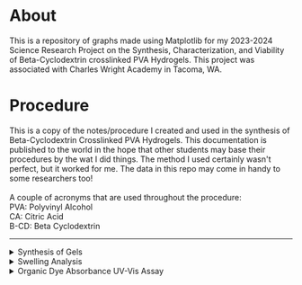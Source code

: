# About
This is a repository of graphs made using Matplotlib for my 2023-2024 Science Research Project on the Synthesis, Characterization, and Viability of Beta-Cyclodextrin crosslinked PVA Hydrogels. This project was associated with Charles Wright Academy in Tacoma, WA.

# Procedure
This is a copy of the notes/procedure I created and used in the synthesis of Beta-Cyclodextrin Crosslinked PVA Hydrogels. This documentation is published to the world in the hope that other students may base their procedures by the wat I did things. The method I used certainly wasn't perfect, but it worked for me. The data in this repo may come in handy to some researchers too!  
<br>
A couple of acronyms that are used throughout the procedure:  
PVA: Polyvinyl Alcohol  
CA: Citric Acid  
B-CD: Beta Cyclodextrin  

---
<details>
<summary>Synthesis of Gels</summary>  
<br>
These may be a bit redundant, but going to this level of detail helped me be organized and operate more efficiently when working in the lab.

### PVA + CA Hydrogel (Control)  
- 15.00g PVA to 90mL dH2O  
- Stir at 70-80C for 3h then at 40-50C overnight (~18h)  
- Placed solution under vacuum to remove air bubbles  
- Add 10mL of 0.10M CA  
- Transfer solution into molds (I used Petri dishes. If I were to do this project again, I would use a silicone/more flexible mold.)  
- Place in a 100C oven for 12h  

### PVA/B-CD(4:1) + CA Hydrogel
- 15.00g PVA to 90mL dH2O  
- Add 3.75g B-CD to reach a PVA/B-CD weight ratio of 4:1  
- Stir at 70-80C for 3h then at 40-50C overnight (~18h)  
- Placed solution under vacuum to remove air bubbles  
- Add 10mL of 0.10M CA  
- Transfer solution into molds  
- Place in a 100C oven for 12h  

### PVA/B-CD(2:1) + CA Hydrogel
- 15.00g PVA to 90mL dH2O  
- Add 7g B-CD to reach a PVA/B-CD weight ratio of 4:1  
- Stir at 70-80C for 3h then at 40-50C overnight (~18h)  
- Placed solution under vacuum to remove air bubbles  
- Add 10mL of 0.10M CA  
- Transfer solution into molds  
- Place in a 100C oven for 12h  


### PVA/B-CD(4:1) Hydrogel 
- Add 15.00g PVA to 100mL dH2O  
- Add 3.75g B-CD to reach a PVA/B-CD weight ratio of 4:1  
- Stir at 70-80C for 3h then at 40-50C overnight (~18h)  
- Placed solution under vacuum to remove air bubbles  
- Transfer solution into molds  
- Place in a 100C oven for 12h  
</details>
<be>
<details>
<summary>Swelling Analysis</summary>  
<br>
- Cut each gel into smaller and record the weight of dried gels<br>
- Place gels in dH2O (I used cell culture wells) and let sit for 24hrs  <br>
- Dry off excess water from the surface  <br>
- Weigh, then calculate swelling using the formula $S = \dfrac{(W_f\ -W_0)}{W_0}\cdot100$
<br>
</details>
  
<details>
<summary>Organic Dye Absorbance UV-Vis Assay</summary>  
<br>
  
### Methylene Blue
~0.02g Methylene Blue (MW 318.85) needs to be added to a 100mL Volumetric Flask with dH2O<br>
- Actual Weight Used: 0.0202g<br>
- Serial Dilution: 2mL in 100mL (This was a pain to do. In order to get readable results from my spectrophotometer)<br>
- Tested @ 668.5 nm
<br>
  
### Congo Red
~0.5g Congo Red (MW 696.665) needs to be added to a 100mL Volumetric Flask with dH2O<br>
- Actual Weight Used: 0.2339g<br>
- Serial Dilution: 5mL in 100mL<br>
- Tested @ 498.8 nm
<br>

### Crystal Violet
~0.001g Crystal Violet (MW 401.979) needs to be added to a 100mL Volumetric Flask with H2O<br>
- Actual Weight Used: 0.0045g<br>
- Serial Dilution: 20mL in 100mL<br>
- Tested @ 590.4 nm
<br><br>
Prepare 4 solutions of known molarity solutions for each dye - Compare to Beer’s law curve (determine the error between actual molarity and estimated molarity on Beer’s law curve)
</details>


















